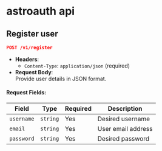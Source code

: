 # astroauth api

## Register user

```json
POST /v1/register
```

- **Headers**:  
  - `Content-Type`: `application/json` (required)  
- **Request Body**:  
  Provide user details in JSON format.  

#### Request Fields:  

| Field         | Type     | Required | Description                       |
|---------------|----------|----------|-----------------------------------|
| `username`    | `string` | Yes      | Desired username   |
| `email`       | `string` | Yes      | User email address         |
| `password`    | `string` | Yes      | Desired password            |
